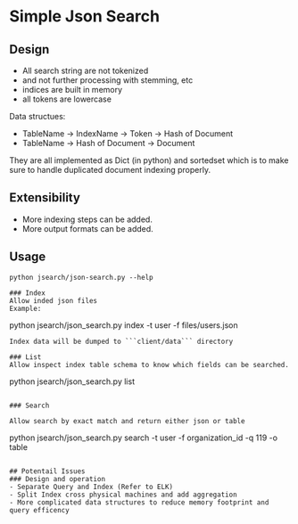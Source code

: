 # Simple Json Search

## Design
- All search string are not tokenized
- and not further processing with stemming, etc
- indices are built in memory
- all tokens are lowercase

Data structues:
- TableName -> IndexName -> Token -> Hash of Document
- TableName -> Hash of Document -> Document

They are all implemented as Dict (in python) and sortedset which is to make sure to handle duplicated document indexing properly.

## Extensibility
- More indexing steps can be added. 
- More output formats can be added.

## Usage
```
python jsearch/json-search.py --help

### Index
Allow inded json files
Example:
```
python jsearch/json_search.py index -t user -f files/users.json
```
Index data will be dumped to ```client/data``` directory

### List
Allow inspect index table schema to know which fields can be searched.

```
python jsearch/json_search.py list
```

### Search

Allow search by exact match and return either json or table
```
python jsearch/json_search.py search -t user -f organization_id -q 119 -o table 
```

## Potentail Issues
### Design and operation
- Separate Query and Index (Refer to ELK)
- Split Index cross physical machines and add aggregation
- More complicated data structures to reduce memory footprint and query efficency


